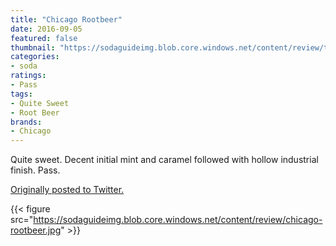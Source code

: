 ```yaml
---
title: "Chicago Rootbeer"
date: 2016-09-05
featured: false
thumbnail: "https://sodaguideimg.blob.core.windows.net/content/review/thumbs/chicago-rootbeer.jpg"
categories:
- soda
ratings:
- Pass
tags:
- Quite Sweet
- Root Beer
brands:
- Chicago
---
```


Quite sweet. Decent initial mint and caramel followed with hollow industrial finish. Pass.

[Originally posted to Twitter.](https://twitter.com/Cavorter/status/772851221581271040)

{{< figure src="https://sodaguideimg.blob.core.windows.net/content/review/chicago-rootbeer.jpg" >}}
